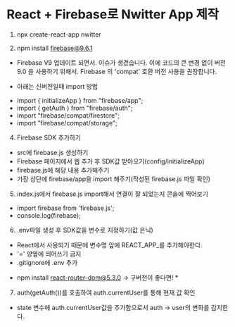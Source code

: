 # React + Firebase로 Nwitter App 제작

1. npx create-react-app nwitter

2. npm install firebase@9.6.1
 - Firebase V9 업데이트 되면서. 이슈가 생겼습니다. 이에 코드의 큰 변경 없이 버전 9.0 을 사용하기 위해서. Firebase 의 'compat' 호환 버전 사용을 권장합니다.
 * 아래는 신버전일때 import 방법
 - import { initializeApp } from "firebase/app";
 - import { getAuth } from "firebase/auth";
 - import "firebase/compat/firestore";
 - import "firebase/compat/storage";
 
4. Firebase SDK 추가하기
 - src에 firebase.js 생성하기
 - Firebase 페이지에서 웹 추가 후 SDK값 받아오기(config/initializeApp)
 - firebase.js에 해당 내용 추가해주기
 - 가장 상단에 firebase/app을 import 해주기(작성된 firebase.js 파일 확인)

5. index.js에서 firebase.js import해서 연결이 잘 되었는지 콘솔에 찍어보기
 - import firebase from 'firebase.js';
 - console.log(firebase);

6. .env파일 생성 후 SDK값을 변수로 지정하기(값 은닉)
 - React에서 사용되기 때문에 변수명 앞에 REACT_APP_를 추가해야한다.
 - '=' 양옆에 띄어쓰기 금지
 - .gitignore에 .env 추가

* npm install react-router-dom@5.3.0 -> 구버전이 좋다면! *

7. auth(getAuth())를 호출하여 auth.currentUser를 통해 현재 값 확인
 - state 변수에 auth.currentUser값을 추가함으로서 auth -> user의 변화를 감지한다.